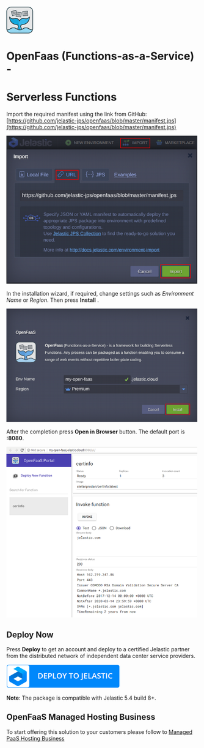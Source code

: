 ![OpenFaaS Logo](./images/openfaas-logo.png) 

# OpenFaas (Functions-as-a-Service) -
# Serverless Functions

Import the required manifest using the link from GitHub:
[https://github.com/jelastic-jps/openfaas/blob/master/manifest.jps](https://github.com/jelastic-jps/openfaas/blob/master/manifest.jps)


<p align="left"> 
<img src="./images/import.png" width="500">
</p>

In the installation wizard, if required, change settings such as *Environment Name* or *Region*. Then press __Install__ .

<p align="left"> 
<img src="./images/openfaas-installation-wizard.png" width="500">
</p>

After the completion press __Open in Browser__ button. The default port is __:8080__.  

<p align="left"> 
<img src="./images/openfaas-ui.png" width="500">
</p>

## Deploy Now

Press __Deploy__ to get an account and deploy to a certified Jelastic partner from the distributed network of independent data center service providers. 

[![Deploy](https://github.com/jelastic-jps/git-push-deploy/raw/master/images/deploy-to-jelastic.png)](https://jelastic.com/install-application/?manifest=https://raw.githubusercontent.com/jelastic-jps/openfaas/master/manifest.jps) 

**Note**: The package is compatible with Jelastic 5.4 build 8+. 

## OpenFaaS Managed Hosting Business

To start offering this solution to your customers please follow to [Managed PaaS Hosting Business](https://jelastic.com/apaas/) 
